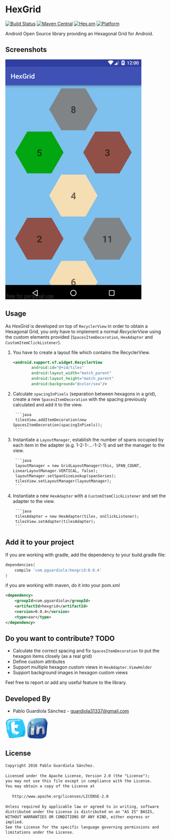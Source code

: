 HexGrid
=======
[![Build Status](https://travis-ci.org/Guardiola31337/HexGrid.svg?branch=master)](https://travis-ci.org/Guardiola31337/HexGrid)
[![Maven Central](https://maven-badges.herokuapp.com/maven-central/com.pguardiola/hexgrid/badge.svg)](https://maven-badges.herokuapp.com/maven-central/com.pguardiola/hexgrid/badge.svg)
[![Hex.pm](https://img.shields.io/hexpm/l/plug.svg)](http://www.apache.org/licenses/LICENSE-2.0)
[![Platform](https://img.shields.io/badge/platform-android-green.svg)](http://developer.android.com/index.html)

Android Open Source library providing an Hexagonal Grid for Android.

Screenshots
-----------

![Demo Screenshot][1]

Usage
-----

As _HexGrid_ is developed on top of `RecyclerView` in order to obtain a Hexagonal Grid, you only have to implement a normal _RecyclerView_ using the custom elements provided (`SpacesItemDecoration`, `HexAdapter` and `CustomItemClickListener`).

1. You have to create a layout file which contains the RecyclerView.

    ```xml
    <android.support.v7.widget.RecyclerView
            android:id="@+id/tiles"
            android:layout_width="match_parent"
            android:layout_height="match_parent"
            android:background="@color/sea"/>
    ```

2. Calculate `spacingInPixels` (separation between hexagons in a grid), create a new `SpacesItemDecoration` with the spacing previously calculated and add it to the view.

        ```java
        tilesView.addItemDecoration(new SpacesItemDecoration(spacingInPixels));
        ```

3. Instantiate a `LayoutManager`, establish the number of spans occupied by each item in the adapter (e.g. 1-2-1-...-1-2-1) and set the manager to the view.

        ```java
        layoutManager = new GridLayoutManager(this, SPAN_COUNT, LinearLayoutManager.VERTICAL, false);
        layoutManager.setSpanSizeLookup(spanSeries);
        tilesView.setLayoutManager(layoutManager);
        ```

4. Instantiate a new `HexAdapter` with a `CustomItemClickListener` and set the adapter to the view.

        ```java
        tilesAdapter = new HexAdapter(tiles, onClickListener);
        tilesView.setAdapter(tilesAdapter);
        ```
    
Add it to your project
----------------------

If you are working with gradle, add the dependency to your build.gradle file:
```groovy
dependencies{
    compile 'com.pguardiola:hexgrid:0.0.4'
}
```
if you are working with maven, do it into your pom.xml
```xml
<dependency>
    <groupId>com.pguardiola</groupId>
    <artifactId>hexgrid</artifactId>
    <version>0.0.4</version>
    <type>aar</type>
</dependency>
```

Do you want to contribute? TODO
-------------------------------

- Calculate the correct spacing and fix `SpacesItemDecoration` to put the hexagon items closely (as a real grid)
- Define custom attributes
- Support multiple hexagon custom views in `HexAdapter.ViewHolder`
- Support background images in hexagon custom views

Feel free to report or add any useful feature to the library.

Developed By
------------

* Pablo Guardiola Sánchez - <guardiola31337@gmail.com>

[![Twitter](https://raw.githubusercontent.com/Guardiola31337/guardiola31337.github.io/master/images/twitter-logo.png)](https://twitter.com/Guardiola31337 "Follow me on Twitter")
[![Linkedin](https://raw.githubusercontent.com/Guardiola31337/guardiola31337.github.io/master/images/linkedin-logo.png)](https://es.linkedin.com/in/pabloguardiola "Add me to Linkedin")

License
-------

    Copyright 2016 Pablo Guardiola Sánchez.

    Licensed under the Apache License, Version 2.0 (the "License");
    you may not use this file except in compliance with the License.
    You may obtain a copy of the License at

       http://www.apache.org/licenses/LICENSE-2.0

    Unless required by applicable law or agreed to in writing, software
    distributed under the License is distributed on an "AS IS" BASIS,
    WITHOUT WARRANTIES OR CONDITIONS OF ANY KIND, either express or implied.
    See the License for the specific language governing permissions and
    limitations under the License.

[1]: ./art/screenshot.gif

